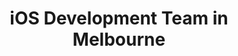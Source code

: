 ---
title: iOS Development Team in Melbourne
permalink: /landings/locations/melbourne/developer/ios
technology: iOS
location: Melbourne
---